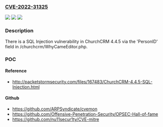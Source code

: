 ### [CVE-2022-31325](https://cve.mitre.org/cgi-bin/cvename.cgi?name=CVE-2022-31325)
![](https://img.shields.io/static/v1?label=Product&message=n%2Fa&color=blue)
![](https://img.shields.io/static/v1?label=Version&message=n%2Fa&color=blue)
![](https://img.shields.io/static/v1?label=Vulnerability&message=n%2Fa&color=brighgreen)

### Description

There is a SQL Injection vulnerability in ChurchCRM 4.4.5 via the 'PersonID' field in /churchcrm/WhyCameEditor.php.

### POC

#### Reference
- http://packetstormsecurity.com/files/167483/ChurchCRM-4.4.5-SQL-Injection.html

#### Github
- https://github.com/ARPSyndicate/cvemon
- https://github.com/Offensive-Penetration-Security/OPSEC-Hall-of-fame
- https://github.com/nu11secur1ty/CVE-mitre

